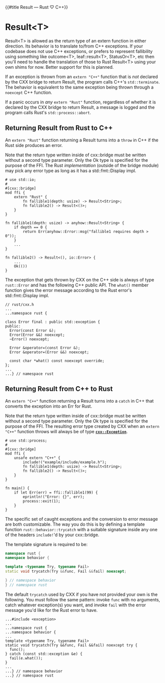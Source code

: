 {{#title Result<T> — Rust ♡ C++}}
# Result\<T\>

Result\<T\> is allowed as the return type of an extern function in either
direction. Its behavior is to translate to/from C++ exceptions. If your codebase
does not use C++ exceptions, or prefers to represent fallibility using something
like outcome\<T\>, leaf::result\<T\>, StatusOr\<T\>, etc then you'll need to
handle the translation of those to Rust Result\<T\> using your own shims for
now. Better support for this is planned.

If an exception is thrown from an `extern "C++"` function that is *not* declared
by the CXX bridge to return Result, the program calls C++'s `std::terminate`.
The behavior is equivalent to the same exception being thrown through a
`noexcept` C++ function.

If a panic occurs in *any* `extern "Rust"` function, regardless of whether it is
declared by the CXX bridge to return Result, a message is logged and the program
calls Rust's `std::process::abort`.

## Returning Result from Rust to C++

An `extern "Rust"` function returning a Result turns into a `throw` in C++ if
the Rust side produces an error.

Note that the return type written inside of cxx::bridge must be written without
a second type parameter. Only the Ok type is specified for the purpose of the
FFI. The Rust *implementation* (outside of the bridge module) may pick any error
type as long as it has a std::fmt::Display impl.

```rust,noplayground
# use std::io;
#
#[cxx::bridge]
mod ffi {
    extern "Rust" {
        fn fallible1(depth: usize) -> Result<String>;
        fn fallible2() -> Result<()>;
    }
}

fn fallible1(depth: usize) -> anyhow::Result<String> {
    if depth == 0 {
        return Err(anyhow::Error::msg("fallible1 requires depth > 0"));
    }
    ...
}

fn fallible2() -> Result<(), io::Error> {
    ...
    Ok(())
}
```

The exception that gets thrown by CXX on the C++ side is always of type
`rust::Error` and has the following C++ public API. The `what()` member function
gives the error message according to the Rust error's std::fmt::Display impl.

```cpp,hidelines=...
// rust/cxx.h
...
...namespace rust {

class Error final : public std::exception {
public:
  Error(const Error &);
  Error(Error &&) noexcept;
  ~Error() noexcept;

  Error &operator=(const Error &);
  Error &operator=(Error &&) noexcept;

  const char *what() const noexcept override;
};
...
...} // namespace rust
```

## Returning Result from C++ to Rust

An `extern "C++"` function returning a Result turns into a `catch` in C++ that
converts the exception into an Err for Rust.

Note that the return type written inside of cxx::bridge must be written without
a second type parameter. Only the Ok type is specified for the purpose of the
FFI. The resulting error type created by CXX when an `extern "C++"` function
throws will always be of type **[`cxx::Exception`]**.

[`cxx::Exception`]: https://docs.rs/cxx/*/cxx/struct.Exception.html

```rust,noplayground
# use std::process;
#
#[cxx::bridge]
mod ffi {
    unsafe extern "C++" {
        include!("example/include/example.h");
        fn fallible1(depth: usize) -> Result<String>;
        fn fallible2() -> Result<()>;
    }
}

fn main() {
    if let Err(err) = ffi::fallible1(99) {
        eprintln!("Error: {}", err);
        process::exit(1);
    }
}
```

The specific set of caught exceptions and the conversion to error message are
both customizable. The way you do this is by defining a template function
`rust::behavior::trycatch` with a suitable signature inside any one of the
headers `include!`'d by your cxx::bridge.

The template signature is required to be:

```cpp
namespace rust {
namespace behavior {

template <typename Try, typename Fail>
static void trycatch(Try &&func, Fail &&fail) noexcept;

} // namespace behavior
} // namespace rust
```

The default `trycatch` used by CXX if you have not provided your own is the
following. You must follow the same pattern: invoke `func` with no arguments,
catch whatever exception(s) you want, and invoke `fail` with the error message
you'd like for the Rust error to have.

```cpp,hidelines=...
...#include <exception>
...
...namespace rust {
...namespace behavior {
...
template <typename Try, typename Fail>
static void trycatch(Try &&func, Fail &&fail) noexcept try {
  func();
} catch (const std::exception &e) {
  fail(e.what());
}
...
...} // namespace behavior
...} // namespace rust
```
